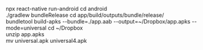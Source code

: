 npx react-native run-android 
cd android  
./gradlew bundleRelease 
cd app/build/outputs/bundle/release/   
bundletool build-apks --bundle=./app.aab --output=~/Dropbox/app.apks --mode=universal
cd ~/Dropbox  
unzip app.apks    
mv universal.apk universal4.apk
